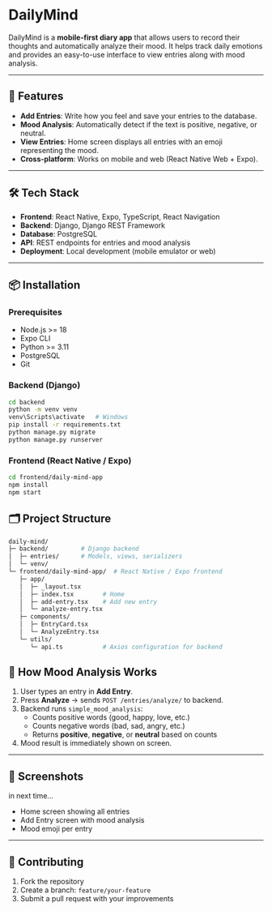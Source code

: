 # DailyMind

DailyMind is a **mobile-first diary app** that allows users to record their thoughts and automatically analyze their mood. It helps track daily emotions and provides an easy-to-use interface to view entries along with mood analysis.

---

## 🚀 Features

- **Add Entries**: Write how you feel and save your entries to the database.  
- **Mood Analysis**: Automatically detect if the text is positive, negative, or neutral.  
- **View Entries**: Home screen displays all entries with an emoji representing the mood.  
- **Cross-platform**: Works on mobile and web (React Native Web + Expo).  

---

## 🛠 Tech Stack

- **Frontend**: React Native, Expo, TypeScript, React Navigation  
- **Backend**: Django, Django REST Framework  
- **Database**: PostgreSQL  
- **API**: REST endpoints for entries and mood analysis  
- **Deployment**: Local development (mobile emulator or web)  

---

## 📦 Installation

### Prerequisites
- Node.js >= 18  
- Expo CLI  
- Python >= 3.11  
- PostgreSQL  
- Git  

### Backend (Django)
```bash
cd backend
python -m venv venv
venv\Scripts\activate   # Windows
pip install -r requirements.txt
python manage.py migrate
python manage.py runserver
```
### Frontend (React Native / Expo)
```bash
cd frontend/daily-mind-app
npm install
npm start
```
## 🗂 Project Structure

```bash
daily-mind/
├─ backend/         # Django backend
│  ├─ entries/      # Models, views, serializers
│  └─ venv/
└─ frontend/daily-mind-app/  # React Native / Expo frontend
   ├─ app/
   │  ├─ _layout.tsx
   │  ├─ index.tsx        # Home
   │  ├─ add-entry.tsx    # Add new entry
   │  └─ analyze-entry.tsx
   ├─ components/
   │  ├─ EntryCard.tsx
   │  └─ AnalyzeEntry.tsx
   └─ utils/
      └─ api.ts           # Axios configuration for backend
```
## 🧠 How Mood Analysis Works

1. User types an entry in **Add Entry**.  
2. Press **Analyze** → sends `POST /entries/analyze/` to backend.  
3. Backend runs `simple_mood_analysis`:
   - Counts positive words (good, happy, love, etc.)  
   - Counts negative words (bad, sad, angry, etc.)  
   - Returns **positive**, **negative**, or **neutral** based on counts  
4. Mood result is immediately shown on screen.  

---

## 📸 Screenshots
in next time...
- Home screen showing all entries  
- Add Entry screen with mood analysis  
- Mood emoji per entry  

---

## 🤝 Contributing

1. Fork the repository  
2. Create a branch: `feature/your-feature`  
3. Submit a pull request with your improvements
